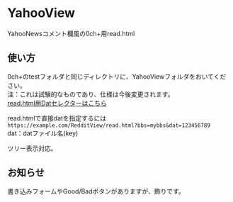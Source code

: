 # YahooView
YahooNewsコメント欄風の0ch+用read.html
## 使い方
0ch+のtestフォルダと同じディレクトリに、YahooViewフォルダをおいてください。  
注：これは試験的なものであり、仕様は今後変更されます。  
<a href="https://github.com/PrefKarafuto/DatSelector">read.html用Datセレクターはこちら</a>  
  
read.htmlで直接datを指定するには  
```https://example.com/RedditView/read.html?bbs=mybbs&dat=123456789```  
dat：datファイル名(key)  
  
ツリー表示対応。  
## お知らせ
書き込みフォームやGood/Badボタンがありますが、飾りです。  
